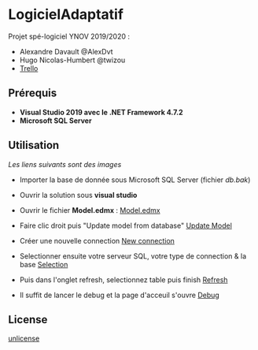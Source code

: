 # LogicielAdaptatif
Projet spé-logiciel YNOV 2019/2020 :
- Alexandre Davault @AlexDvt
- Hugo Nicolas-Humbert @twizou
- [Trello](https://trello.com/b/o98z3JF0/projet-sp%C3%A9-logiciel)

## Prérequis
- **Visual Studio 2019 avec le .NET Framework 4.7.2**
- **Microsoft SQL Server**

## Utilisation
*Les liens suivants sont des images*

- Importer la base de donnée sous Microsoft SQL Server (fichier *db.bak*)

- Ouvrir la solution sous **visual studio**

- Ouvrir le fichier **Model.edmx** : 
[Model.edmx](https://prnt.sc/rzvqq9)

- Faire clic droit puis "Update model from database"
[Update Model](https://prnt.sc/rzvtbd)

- Créer une nouvelle connection
[New connection](https://prnt.sc/rzvvgg)

- Selectionner ensuite votre serveur SQL, votre type de connection & la base
[Selection](https://prnt.sc/rzvwks)

- Puis dans l'onglet refresh, selectionnez table puis finish
[Refresh](https://prnt.sc/rzvxwq)

- Il suffit de lancer le debug et la page d'acceuil s'ouvre
[Debug](https://prnt.sc/rzvzvb)


## License
[unlicense](https://choosealicense.com/licenses/unlicense/)
